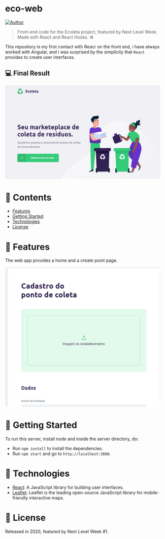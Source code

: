 # eco-web

[![Author](https://img.shields.io/badge/author-Victor-158A00?style=flat-square)](https://github.com/victorskg)

> Front-end code for the Ecoleta project, featured by Next Level Week. Made with React and React Hooks. :recycle:

This repository is my first contact with Reacr on the front end, i have always worked with Angular, and i was surprised by the simplicity that `React` provides to create user interfaces.

## :computer: Final Result

<p align="center">
    <img src=".github/homepage.png">
</p>

# :pushpin: Contents

- [Features](#rocket-features)
- [Getting Started](#runner-getting-started)
- [Technologies](#postbox-technologies)
- [License](#closed_book-license)

# :rocket: Features

The web app provides a home and a create point page.

<p align="center">
    <img src=".github/demo.gif">
</p>

# :runner: Getting Started

To run this server, install node and inside the server directory, do:

- Run `npm install` to install the dependencies.
- Run `npm start` and go to `http://localhost:3000`.

# :postbox: Technologies

- [React](https://pt-br.reactjs.org/): A JavaScript library for building user interfaces.
- [Leaflet](https://leafletjs.com/): Leaflet is the leading open-source JavaScript library for mobile-friendly interactive maps.

# :closed_book: License

Released in 2020, featured by Next Level Week #1.
